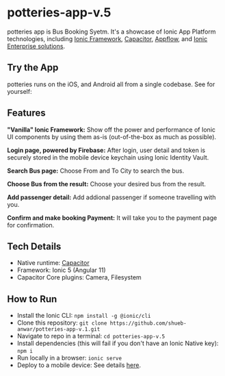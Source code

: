 # potteries-app-v.5
potteries app is Bus Booking Syetm. It's a showcase of Ionic App Platform technologies, including [Ionic Framework](https://ionicframework.com), [Capacitor](https://capacitorjs.com), [Appflow](https://ionic.io/appflow), and [Ionic Enterprise solutions](https://ionic.io/docs).

## Try the App

potteries runs on the iOS, and Android all from a single codebase. See for yourself:

## Features

**"Vanilla" Ionic Framework:** Show off the power and performance of Ionic UI components by using them as-is (out-of-the-box as much as possible).

**Login page, powered by Firebase:** After login, user detail and token is securely stored in the mobile device keychain using Ionic Identity Vault. 

**Search Bus page:** Choose From and To City to search the bus.

**Choose Bus from the result:** Choose your desired bus from the result.

**Add passenger detail:** Add addional passenger if someone travelling with you.

**Confirm and make booking Payment:** It will take you to the payment page for confirmation.

## Tech Details

- Native runtime: [Capacitor](https://capacitorjs.com)
- Framework: Ionic 5 (Angular 11)
- Capacitor Core plugins: Camera, Filesystem

## How to Run

- Install the Ionic CLI: `npm install -g @ionic/cli`
- Clone this repository: `git clone https://github.com/shueb-anwar/potteries-app-v.1.git`
- Navigate to repo in a terminal: `cd potteries-app-v.5`
- Install dependencies (this will fail if you don't have an Ionic Native key): `npm i`
- Run locally in a browser: `ionic serve`
- Deploy to a mobile device: See details [here](https://capacitorjs.com/docs/basics/running-your-app).